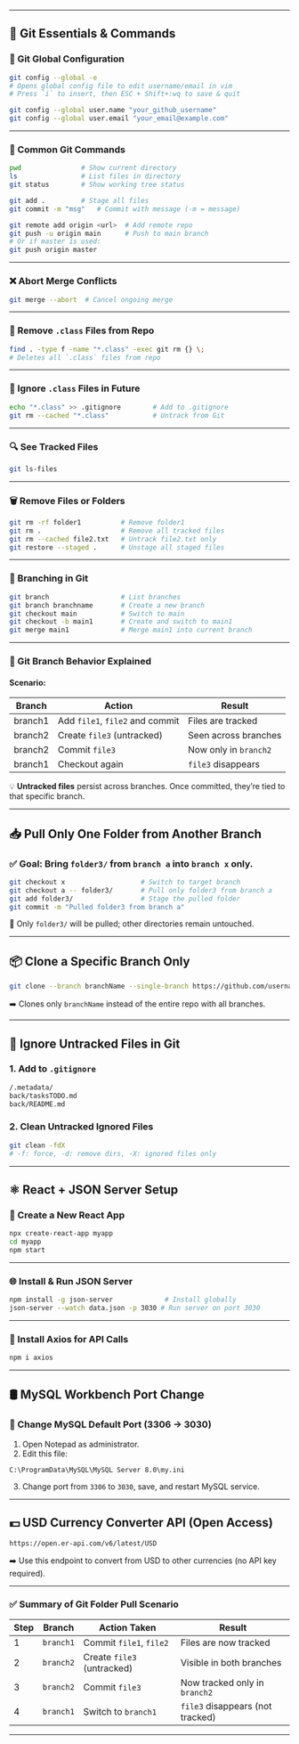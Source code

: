 
---

## 🚀 Git Essentials & Commands

### 🔧 Git Global Configuration

```bash
git config --global -e
# Opens global config file to edit username/email in vim
# Press `i` to insert, then ESC + Shift+:wq to save & quit

git config --global user.name "your_github_username"
git config --global user.email "your_email@example.com"
```

---

### 📂 Common Git Commands

```bash
pwd               # Show current directory
ls                # List files in directory
git status        # Show working tree status

git add .         # Stage all files
git commit -m "msg"   # Commit with message (-m = message)

git remote add origin <url>  # Add remote repo
git push -u origin main      # Push to main branch
# Or if master is used:
git push origin master
```

---

### ❌ Abort Merge Conflicts

```bash
git merge --abort  # Cancel ongoing merge
```

---

### 🧹 Remove `.class` Files from Repo

```bash
find . -type f -name "*.class" -exec git rm {} \;
# Deletes all `.class` files from repo
```

---

### 🚫 Ignore `.class` Files in Future

```bash
echo "*.class" >> .gitignore        # Add to .gitignore
git rm --cached "*.class"           # Untrack from Git
```

---

### 🔍 See Tracked Files

```bash
git ls-files
```

---

### 🗑️ Remove Files or Folders

```bash
git rm -rf folder1          # Remove folder1
git rm .                    # Remove all tracked files
git rm --cached file2.txt   # Untrack file2.txt only
git restore --staged .      # Unstage all staged files
```

---

### 🌿 Branching in Git

```bash
git branch                  # List branches
git branch branchname       # Create a new branch
git checkout main           # Switch to main
git checkout -b main1       # Create and switch to main1
git merge main1             # Merge main1 into current branch
```

---

### 🧠 Git Branch Behavior Explained

#### Scenario:

| Branch  | Action                          | Result                |
| ------- | ------------------------------- | --------------------- |
| branch1 | Add `file1`, `file2` and commit | Files are tracked     |
| branch2 | Create `file3` (untracked)      | Seen across branches  |
| branch2 | Commit `file3`                  | Now only in `branch2` |
| branch1 | Checkout again                  | `file3` disappears    |

💡 **Untracked files** persist across branches. Once committed, they’re tied to that specific branch.

---

## 📥 Pull Only One Folder from Another Branch

### ✅ Goal: Bring `folder3/` from `branch a` into `branch x` only.

```bash
git checkout x                   # Switch to target branch
git checkout a -- folder3/       # Pull only folder3 from branch a
git add folder3/                 # Stage the pulled folder
git commit -m "Pulled folder3 from branch a"
```

🧠 Only `folder3/` will be pulled; other directories remain untouched.

---

## 📦 Clone a Specific Branch Only

```bash
git clone --branch branchName --single-branch https://github.com/username/repo.git
```

➡️ Clones only `branchName` instead of the entire repo with all branches.

---

## 🧼 Ignore Untracked Files in Git

### 1. Add to `.gitignore`

```bash
/.metadata/
back/tasksTODO.md
back/README.md
```

### 2. Clean Untracked Ignored Files

```bash
git clean -fdX
# -f: force, -d: remove dirs, -X: ignored files only
```

---

## ⚛️ React + JSON Server Setup

### 📁 Create a New React App

```bash
npx create-react-app myapp
cd myapp
npm start
```

---

### 🌐 Install & Run JSON Server

```bash
npm install -g json-server             # Install globally
json-server --watch data.json -p 3030 # Run server on port 3030
```

---

### 📡 Install Axios for API Calls

```bash
npm i axios
```

---

## 🛢️ MySQL Workbench Port Change

### 🔁 Change MySQL Default Port (3306 → 3030)

1. Open Notepad as administrator.
2. Edit this file:

```
C:\ProgramData\MySQL\MySQL Server 8.0\my.ini
```

3. Change port from `3306` to `3030`, save, and restart MySQL service.

---

## 💵 USD Currency Converter API (Open Access)

```
https://open.er-api.com/v6/latest/USD
```

➡️ Use this endpoint to convert from USD to other currencies (no API key required).

---

### ✅ Summary of Git Folder Pull Scenario

| Step | Branch    | Action Taken               | Result                           |
| ---- | --------- | -------------------------- | -------------------------------- |
| 1    | `branch1` | Commit `file1`, `file2`    | Files are now tracked            |
| 2    | `branch2` | Create `file3` (untracked) | Visible in both branches         |
| 3    | `branch2` | Commit `file3`             | Now tracked only in `branch2`    |
| 4    | `branch1` | Switch to `branch1`        | `file3` disappears (not tracked) |

---
